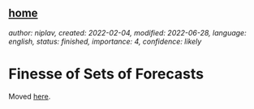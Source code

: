 [home](./index.md)
-------------------

*author: niplav, created: 2022-02-04, modified: 2022-06-28, language: english, status: finished, importance: 4, confidence: likely*

Finesse of Sets of Forecasts
=============================

Moved [here](./precision.html).
